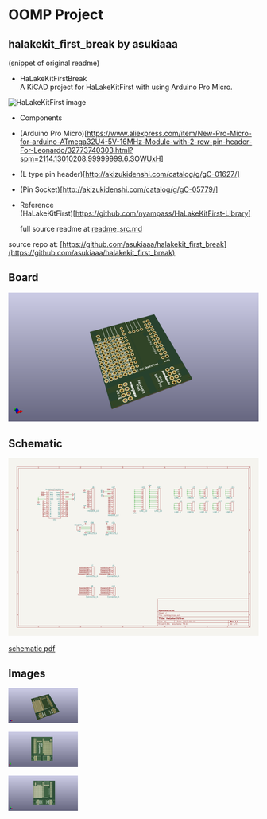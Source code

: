 # OOMP Project  
## halakekit_first_break  by asukiaaa  
  
(snippet of original readme)  
  
- HaLakeKitFirstBreak  
A KiCAD project for HaLakeKitFirst with using Arduino Pro Micro.  
  
![HaLakeKitFirst image](/docs/pcb_design.png)  
  
- Components  
- (Arduino Pro Micro)[https://www.aliexpress.com/item/New-Pro-Micro-for-arduino-ATmega32U4-5V-16MHz-Module-with-2-row-pin-header-For-Leonardo/32773740303.html?spm=2114.13010208.99999999.6.SOWUxH]  
- (L type pin header)[http://akizukidenshi.com/catalog/g/gC-01627/]  
- (Pin Socket)[http://akizukidenshi.com/catalog/g/gC-05779/]  
  
- Reference  
(HaLakeKitFirst)[https://github.com/nyampass/HaLakeKitFirst-Library]  
  
  full source readme at [readme_src.md](readme_src.md)  
  
source repo at: [https://github.com/asukiaaa/halakekit_first_break](https://github.com/asukiaaa/halakekit_first_break)  
## Board  
  
[![working_3d.png](working_3d_600.png)](working_3d.png)  
## Schematic  
  
[![working_schematic.png](working_schematic_600.png)](working_schematic.png)  
  
[schematic pdf](working_schematic.pdf)  
## Images  
  
[![working_3d.png](working_3d_140.png)](working_3d.png)  
  
[![working_3d_back.png](working_3d_back_140.png)](working_3d_back.png)  
  
[![working_3d_front.png](working_3d_front_140.png)](working_3d_front.png)  
